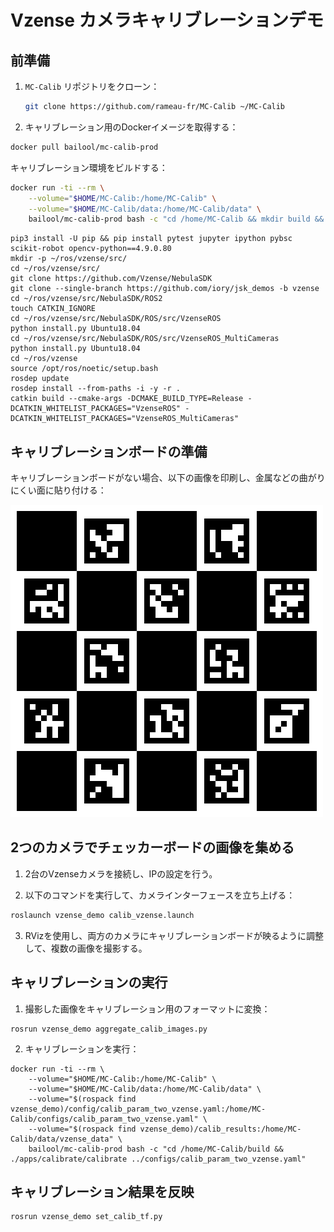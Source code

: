 # Vzense カメラキャリブレーションデモ

## 前準備

1. `MC-Calib` リポジトリをクローン：
   ```bash
   git clone https://github.com/rameau-fr/MC-Calib ~/MC-Calib
   ```

2. キャリブレーション用のDockerイメージを取得する：

```bash
docker pull bailool/mc-calib-prod
```

キャリブレーション環境をビルドする：

```bash
docker run -ti --rm \
    --volume="$HOME/MC-Calib:/home/MC-Calib" \
    --volume="$HOME/MC-Calib/data:/home/MC-Calib/data" \
    bailool/mc-calib-prod bash -c "cd /home/MC-Calib && mkdir build && cd build && cmake -DCMAKE_BUILD_TYPE=Release .. && make -j10"
```

```
pip3 install -U pip && pip install pytest jupyter ipython pybsc scikit-robot opencv-python==4.9.0.80
mkdir -p ~/ros/vzense/src/
cd ~/ros/vzense/src/
git clone https://github.com/Vzense/NebulaSDK
git clone --single-branch https://github.com/iory/jsk_demos -b vzense
cd ~/ros/vzense/src/NebulaSDK/ROS2
touch CATKIN_IGNORE
cd ~/ros/vzense/src/NebulaSDK/ROS/src/VzenseROS
python install.py Ubuntu18.04
cd ~/ros/vzense/src/NebulaSDK/ROS/src/VzenseROS_MultiCameras
python install.py Ubuntu18.04
cd ~/ros/vzense
source /opt/ros/noetic/setup.bash
rosdep update
rosdep install --from-paths -i -y -r .
catkin build --cmake-args -DCMAKE_BUILD_TYPE=Release -DCATKIN_WHITELIST_PACKAGES="VzenseROS" -DCATKIN_WHITELIST_PACKAGES="VzenseROS_MultiCameras"
```

## キャリブレーションボードの準備

キャリブレーションボードがない場合、以下の画像を印刷し、金属などの曲がりにくい面に貼り付ける：

![Calibration Board](./calib_board/charuco_board_000.bmp)


## 2つのカメラでチェッカーボードの画像を集める

1. 2台のVzenseカメラを接続し、IPの設定を行う。

2. 以下のコマンドを実行して、カメラインターフェースを立ち上げる：

```bash
roslaunch vzense_demo calib_vzense.launch
```

3. RVizを使用し、両方のカメラにキャリブレーションボードが映るように調整して、複数の画像を撮影する。

## キャリブレーションの実行

1. 撮影した画像をキャリブレーション用のフォーマットに変換：

```
rosrun vzense_demo aggregate_calib_images.py
```

2. キャリブレーションを実行：

```
docker run -ti --rm \
    --volume="$HOME/MC-Calib:/home/MC-Calib" \
    --volume="$HOME/MC-Calib/data:/home/MC-Calib/data" \
    --volume="$(rospack find vzense_demo)/config/calib_param_two_vzense.yaml:/home/MC-Calib/configs/calib_param_two_vzense.yaml" \
    --volume="$(rospack find vzense_demo)/calib_results:/home/MC-Calib/data/vzense_data" \
    bailool/mc-calib-prod bash -c "cd /home/MC-Calib/build && ./apps/calibrate/calibrate ../configs/calib_param_two_vzense.yaml"
```

## キャリブレーション結果を反映

```
rosrun vzense_demo set_calib_tf.py
```
